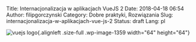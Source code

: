 Title: Internacjonalizacja w aplikacjach VueJS 2
Date: 2018-04-18 06:54
Author: filipgorczynski
Category: Dobre praktyki, Rozwiązania
Slug: internacjonalizacja-w-aplikacjach-vue-js-2
Status: draft
Lang: pl

![vuejs logo](https://filipgorczynski.files.wordpress.com/2017/11/vuejs_logo-e1519284315108.png){.alignleft .size-full .wp-image-1359 width="64" height="64"}
